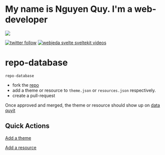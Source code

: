 # My name is Nguyen Quy. I'm a web-developer

<!-- ![Nguyen Quy's github stats](https://github-readme-stats.vercel.app/api?username=nguyenquy0710&include_all_commits=true&count_private=true&show_icons=true&line_height=20&title_color=FFFFFF&icon_color=FFFFFF&text_color=FFFFFF&bg_color=00aa55) -->

<a href="https://github.com/nguyenquy0710/github-stats">
<img src="https://github-readme-stats.vercel.app/api?username=nguyenquy0710&include_all_commits=true&count_private=true&show_icons=true&line_height=27&title_color=FFFFFF&icon_color=FFFFFF&text_color=FFFFFF&bg_color=00aa55" />
</a>

[![twitter follow](https://img.shields.io/badge/twitter-follow-blue?logo=twitter&style=for-the-badge)](https://twitter.com/nhquydev)
[![webjeda svelte sveltekit videos](https://img.shields.io/badge/watch-videos-blue?logo=youtube&style=for-the-badge)](https://www.youtube.com/@nhquydev)

# repo-database
    repo-database

- fork the [repo](https://github.com/nguyenquy0710/repo-database)
- add a theme or resource to ``theme.json`` or ``resources.json`` respectively.
- create a pull-request

Once approved and merged, the theme or resource should show up on [data quyit](https://datas.quyit.id.vn)

## Quick Actions
[Add a theme](https://github.dev/nguyenquy0710/repo-database/blob/main/themes.json)

[Add a resource](https://github.dev/nguyenquy0710/repo-database/blob/main/resources.json)
